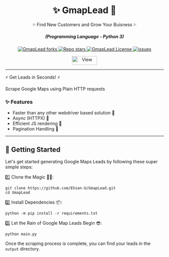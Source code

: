 <div align="center" style="margin-top: 0;">
  <h1>✨ GmapLead 🤖</h1>
  <p>💦 Find New Customers and Grow Your Buisness 💦</p>
</div>
<em>
  <h5 align="center">(Programming Language - Python 3)</h5>
</em>
<p align="center">
  <a href="#">
    <img alt="GmapLead forks" src="https://img.shields.io/github/forks/Ehsan-U/GmapLead?style=for-the-badge" />
  </a>
  <a href="#">
    <img alt="Repo stars" src="https://img.shields.io/github/stars/Ehsan-U/GmapLead?style=for-the-badge&color=yellow" />
  </a>
  <a href="#">
    <img alt="GmapLead License" src="https://img.shields.io/github/license/Ehsan-U/GmapLead?color=orange&style=for-the-badge" />
  </a>
  <a href="https://github.com/Ehsan-U/GmapLead/issues">
    <img alt="issues" src="https://img.shields.io/github/issues/Ehsan-U/GmapLead?color=purple&style=for-the-badge" />
  </a>
</p>
<p align="center">
  <img src="https://views.whatilearened.today/views/github/Ehsan-U/GmapLead.svg" width="80px" height="28px" alt="View" />
</p>

---

⚡ Get Leads in Seconds! ⚡

Scrape Google Maps using Plain HTTP requests

### ✨ Features

- Faster than any other webdriver based solution 🚀
- Async (HTTPX) 🚀
- Efficient JS rendering 🚀
- Pagination Handling 🚀


---

## 🚀 Getting Started

Let's get started generating Google Maps Leads by following these super simple steps:

1️⃣ Clone the Magic 🧙‍♀️:
```shell
git clone https://github.com/Ehsan-U/GmapLead.git
cd GmapLead
```
2️⃣ Install Dependencies 📦:
```shell
python -m pip install -r requirements.txt
```
3️⃣ Let the Rain of Google Map Leads Begin 😎:
```shell
python main.py
```

Once the scraping process is complete, you can find your leads in the `output` directory.
